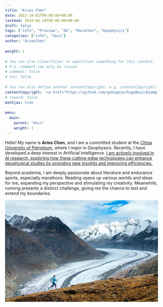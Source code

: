 ```yaml
---
title: "Aries Chen"
date: 2022-10-01T09:00:00+08:00
lastmod: 2024-04-26T09:00:00+08:00
draft: false
tags: ["info", "Preview", "AI", "Marathon", "Geophysics"]
categories: ["info", "docs"]
author: "AriesChen"

weight: 1

# You can also close(false) or open(true) something for this content.
# P.S. comment can only be closed
# comment: false
# toc: false

# You can also define another contentCopyright. e.g. contentCopyright: "This is another copyright."
contentCopyright: '<a href="https://github.com/gohugoio/hugoBasicExample" rel="noopener" target="_blank">See origin</a>'
# reward: false
mathjax: true

menu:
  main:
    parent: "docs"
    weight: 1
---
```


Hello! My name is **Aries Chen**, and I am a committed student at the [China University of Petroleum](https://www.upc.edu.cn/), where I major in Geophysics. Recently, I have developed a deep interest in Artificial Intelligence. <u>I am actively involved in AI research, exploring how these cutting-edge technologies can enhance geophysical studies by providing new insights and improving efficiencies.</u>

Beyond academia, I am deeply passionate about literature and endurance sports, especially marathons. Reading opens up various worlds and ideas for me, expanding my perspective and stimulating my creativity. Meanwhile, running presents a distinct challenge, giving me the chance to test and extend my boundaries.

![](https://github.com/AriesChen-UPC/AriesChen-UPC/blob/main/GJX9FmzWYAA10GA.jpeg?raw=true)

